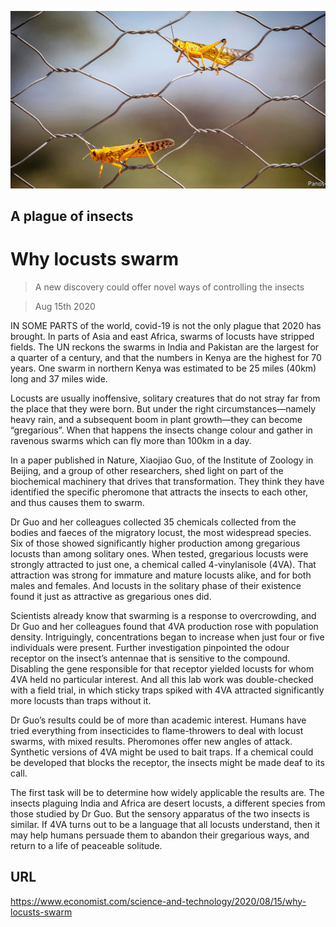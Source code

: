 ![](./images/20200815_STP003_0.jpg)

## A plague of insects

# Why locusts swarm

> A new discovery could offer novel ways of controlling the insects

> Aug 15th 2020

IN SOME PARTS of the world, covid-19 is not the only plague that 2020 has brought. In parts of Asia and east Africa, swarms of locusts have stripped fields. The UN reckons the swarms in India and Pakistan are the largest for a quarter of a century, and that the numbers in Kenya are the highest for 70 years. One swarm in northern Kenya was estimated to be 25 miles (40km) long and 37 miles wide.

Locusts are usually inoffensive, solitary creatures that do not stray far from the place that they were born. But under the right circumstances—namely heavy rain, and a subsequent boom in plant growth—they can become “gregarious”. When that happens the insects change colour and gather in ravenous swarms which can fly more than 100km in a day.

In a paper published in Nature, Xiaojiao Guo, of the Institute of Zoology in Beijing, and a group of other researchers, shed light on part of the biochemical machinery that drives that transformation. They think they have identified the specific pheromone that attracts the insects to each other, and thus causes them to swarm.

Dr Guo and her colleagues collected 35 chemicals collected from the bodies and faeces of the migratory locust, the most widespread species. Six of those showed significantly higher production among gregarious locusts than among solitary ones. When tested, gregarious locusts were strongly attracted to just one, a chemical called 4-vinylanisole (4VA). That attraction was strong for immature and mature locusts alike, and for both males and females. And locusts in the solitary phase of their existence found it just as attractive as gregarious ones did.

Scientists already know that swarming is a response to overcrowding, and Dr Guo and her colleagues found that 4VA production rose with population density. Intriguingly, concentrations began to increase when just four or five individuals were present. Further investigation pinpointed the odour receptor on the insect’s antennae that is sensitive to the compound. Disabling the gene responsible for that receptor yielded locusts for whom 4VA held no particular interest. And all this lab work was double-checked with a field trial, in which sticky traps spiked with 4VA attracted significantly more locusts than traps without it.

Dr Guo’s results could be of more than academic interest. Humans have tried everything from insecticides to flame-throwers to deal with locust swarms, with mixed results. Pheromones offer new angles of attack. Synthetic versions of 4VA might be used to bait traps. If a chemical could be developed that blocks the receptor, the insects might be made deaf to its call.

The first task will be to determine how widely applicable the results are. The insects plaguing India and Africa are desert locusts, a different species from those studied by Dr Guo. But the sensory apparatus of the two insects is similar. If 4VA turns out to be a language that all locusts understand, then it may help humans persuade them to abandon their gregarious ways, and return to a life of peaceable solitude.

## URL

https://www.economist.com/science-and-technology/2020/08/15/why-locusts-swarm
